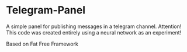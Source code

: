 # Telegram-Panel
A simple panel for publishing messages in a telegram channel. Attention! This code was created entirely using a neural network as an experiment!

Based on Fat Free Framework
